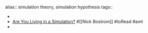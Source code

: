 alias:: simulation theory, simulation hypothesis
tags::

-
- [Are You Living in a Simulation?](https://simulation-argument.com/simulation/) #[[Nick Bostrom]] #toRead #amt
-